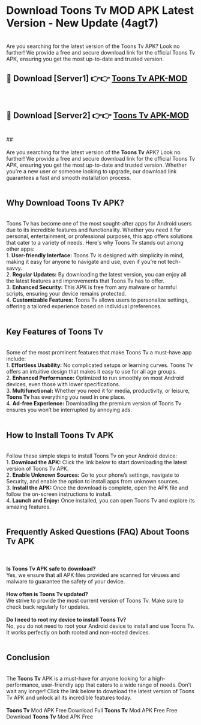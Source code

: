 # Download Toons Tv MOD APK Latest Version - New Update (4agt7)<br>
<br>
Are you searching for the latest version of the Toons Tv APK? Look no further! We provide a free and secure download link for the official Toons Tv APK, ensuring you get the most up-to-date and trusted version.
 <br>

##  🔴 Download [Server1] 👉👉 <a href="https://download.123hd.live?title=Toons Tv">Toons Tv APK-MOD</a><br>
  <br>

##  🔴 Download [Server2] 👉👉 <a href="https://download.123hd.live?title=Toons Tv">Toons Tv APK-MOD</a><br>
  <br>
  ##
  <br>
  <br>
Are you searching for the latest version of the <strong>Toons Tv</strong> APK? Look no further! We provide a free and secure download link for the official Toons Tv APK, ensuring you get the most up-to-date and trusted version. Whether you're a new user or someone looking to upgrade, our download link guarantees a fast and smooth installation process.
<br><br>
<h2><strong>Why Download Toons Tv APK?</strong></h2>
<br>
Toons Tv has become one of the most sought-after apps for Android users due to its incredible features and functionality. Whether you need it for personal, entertainment, or professional purposes, this app offers solutions that cater to a variety of needs. Here's why Toons Tv stands out among other apps:
<br>
1. <strong>User-friendly Interface:</strong> Toons Tv is designed with simplicity in mind, making it easy for anyone to navigate and use, even if you’re not tech-savvy.
<br>
2. <strong>Regular Updates:</strong> By downloading the latest version, you can enjoy all the latest features and improvements that Toons Tv has to offer.
<br>
3. <strong>Enhanced Security:</strong> This APK is free from any malware or harmful scripts, ensuring your device remains protected.
<br>
4. <strong>Customizable Features:</strong> Toons Tv allows users to personalize settings, offering a tailored experience based on individual preferences.
<br><br>
<h2><strong>Key Features of Toons Tv</strong></h2>
<br>
Some of the most prominent features that make Toons Tv a must-have app include:
<br>
1. <strong>Effortless Usability:</strong> No complicated setups or learning curves. Toons Tv offers an intuitive design that makes it easy to use for all age groups.
<br>
2. <strong>Enhanced Performance:</strong> Optimized to run smoothly on most Android devices, even those with lower specifications.
<br>
3. <strong>Multifunctional:</strong> Whether you need it for media, productivity, or leisure, <strong>Toons Tv</strong> has everything you need in one place.
<br>
4. <strong>Ad-free Experience:</strong> Downloading the premium version of Toons Tv ensures you won’t be interrupted by annoying ads.
<br><br>
<h2><strong>How to Install Toons Tv APK</strong></h2>
<br>
Follow these simple steps to install Toons Tv on your Android device:
<br>
1. <strong>Download the APK:</strong> Click the link below to start downloading the latest version of Toons Tv APK.
<br>
2. <strong>Enable Unknown Sources:</strong> Go to your phone’s settings, navigate to Security, and enable the option to install apps from unknown sources.
<br>
3. <strong>Install the APK:</strong> Once the download is complete, open the APK file and follow the on-screen instructions to install.
<br>
4. <strong>Launch and Enjoy:</strong> Once installed, you can open Toons Tv and explore its amazing features.
<br><br>
<h2><strong>Frequently Asked Questions (FAQ) About Toons Tv APK</strong></h2>
<br><br>
<strong>Is Toons Tv APK safe to download?</strong>
<br>
Yes, we ensure that all APK files provided are scanned for viruses and malware to guarantee the safety of your device.
<br><br>
<strong>How often is Toons Tv updated?</strong>
<br>
We strive to provide the most current version of Toons Tv. Make sure to check back regularly for updates.
<br><br>
<strong>Do I need to root my device to install Toons Tv?</strong>
<br>
No, you do not need to root your Android device to install and use Toons Tv. It works perfectly on both rooted and non-rooted devices.
<br><br>
<h2><strong>Conclusion</strong></h2>
<br>
The <strong>Toons Tv</strong> APK is a must-have for anyone looking for a high-performance, user-friendly app that caters to a wide range of needs. Don’t wait any longer! Click the link below to download the latest version of Toons Tv APK and unlock all its incredible features today.
<br><br>
<strong>Toons Tv</strong> Mod APK Free Download Full <strong>Toons Tv</strong> Mod APK Free Free Download <strong>Toons Tv</strong> Mod APK Free